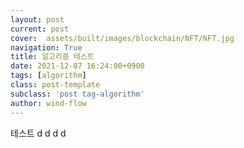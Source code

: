 ```yaml
---
layout: post
current: post
cover:  assets/built/images/blockchain/NFT/NFT.jpg
navigation: True
title: 알고리즘 테스트
date: 2021-12-07 16:24:00+0900
tags: [algorithm]
class: post-template
subclass: 'post tag-algorithm'
author: wind-flow
---
```


테스트   d d d d  